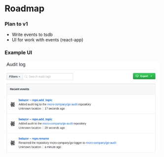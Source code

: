 # Roadmap

### Plan to v1

+ Write events to tsdb
+ UI for work with events (react-app)

### Example UI

![example-ui](./docs/example.png)
